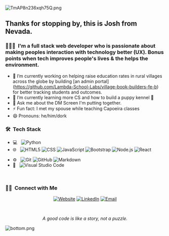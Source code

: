 ![TmAP8n236xqh75Q.png](https://i.loli.net/2020/07/13/OiwrC2KRZNPA9cJ.png)
<!-- You can edit this image in paint and host the image on https://sm.ms/ -->

<h2> Thanks for stopping by, this is Josh from Nevada.</h2>

<h3> 👨🏻‍💻 &nbsp;I'm a full stack web developer who is passionate about making peoples interaction with technology better (UX). Bonus points when tech improves people's lives & the helps the environment.</h3>

- 🔭 I’m currently working on helping raise education rates in rural villages across the globe by building [an admin portal] (https://github.com/Lambda-School-Labs/village-book-builders-fe-b) for better tracking students and outcomes.
- 🌱 I’m currently learning more CS and how to build a puppy kennel 🐶
- 💬 Ask me about the DM Screen I'm putting together.
- ⚡ Fun fact: I met my spouse while teaching Capoeira classes
- 😄 Pronouns: he/him/dork
 
 <h3> 🛠 &nbsp;Tech Stack</h3>

- 💻 &nbsp;
  ![Python](https://img.shields.io/badge/-Python-333333?style=flat&logo=python)
- 🌐 &nbsp;
  ![HTML5](https://img.shields.io/badge/-HTML5-333333?style=flat&logo=HTML5)
  ![CSS](https://img.shields.io/badge/-CSS-333333?style=flat&logo=CSS3&logoColor=1572B6)
  ![JavaScript](https://img.shields.io/badge/-JavaScript-333333?style=flat&logo=javascript)
  ![Bootstrap](https://img.shields.io/badge/-Bootstrap-333333?style=flat&logo=bootstrap&logoColor=563D7C)
  ![Node.js](https://img.shields.io/badge/-Node.js-333333?style=flat&logo=node.js)
  ![React](https://img.shields.io/badge/-React-333333?style=flat&logo=react)
<!-- UPDATE
- 🛢 &nbsp;
  ![MySQL](https://img.shields.io/badge/-MySQL-333333?style=flat&logo=mysql)
-->
- ⚙️ &nbsp;
  ![Git](https://img.shields.io/badge/-Git-333333?style=flat&logo=git)
  ![GitHub](https://img.shields.io/badge/-GitHub-333333?style=flat&logo=github)
  ![Markdown](https://img.shields.io/badge/-Markdown-333333?style=flat&logo=markdown)
- 🔧 &nbsp;
  ![Visual Studio Code](https://img.shields.io/badge/-Visual%20Studio%20Code-333333?style=flat&logo=visual-studio-code&logoColor=007ACC)
<!-- update to whimsical, database designs, canva? 
- 🖥 &nbsp;
-->
<br/>

<!-- Put github stats here -->

<h3> 🤝🏻 &nbsp;Connect with Me </h3>

<p align="center">
<a href="https://www.adityavsingh.com/"><img alt="Website" src="https://img.shields.io/badge/Website-www.adityavsingh.com-blue?style=flat-square&logo=google-chrome"></a>
<a href="https://www.linkedin.com/in/josh-glantzhucks"><img alt="LinkedIn" src="https://img.shields.io/badge/LinkedIn-Josh%20Glantz%20Hucks-blue?style=flat-square&logo=linkedin"></a>
<a href="mailto:glantz-josh@lambdastudents.com"><img alt="Email" src="https://img.shields.io/badge/Email-glantz-josh@lambdastudents.com-blue?style=flat-square&logo=gmail"></a>
</p>

<br/>

<p align="center">
  <i>A good code is like a story, not a puzzle.</i><br/>
<!-- <img src="https://visitor-badge.glitch.me/badge?page_id=ayushkumar-25.ayushkumar-25"/> -->
</p>

![bottom.png](https://i.loli.net/2020/07/12/b3grZD6LFseGuUP.png)

<!--⭐️ From [@ayushkumar-25](https://github.com/ayushkumar-25) -->
